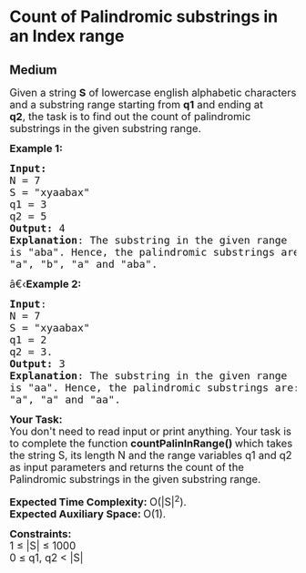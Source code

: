 # Count of Palindromic substrings in an Index range
## Medium 
<div class="problem-statement">
                <p></p><p><span style="font-size:18px">Given a string <strong>S</strong> of lowercase english&nbsp;alphabetic characters and a substring range starting from <strong>q1</strong> and ending at <strong>q2</strong>,&nbsp;the task is to find out the count of palindromic substrings in the given substring range.</span></p>

<p><span style="font-size:18px"><strong>Example 1:</strong></span></p>

<pre><span style="font-size:18px"><strong>Input:</strong>
N = 7 
S = "xyaabax"
q1 = 3
q2 = 5
<strong>Output:</strong> 4
<strong>Explanation</strong>: The substring in the given range 
is "aba". Hence, the palindromic substrings are:
"a", "b", "a" and "aba".</span>
</pre>

<p><span style="font-size:18px">â€‹<strong>Example 2:</strong></span></p>

<pre><span style="font-size:18px"><strong>Input</strong>: 
N = 7
S = "xyaabax" 
q1 = 2 
q2 = 3. 
<strong>Output:</strong> 3
<strong>Explanation</strong>: The substring in the given range
is "aa". Hence, the palindromic substrings are: 
"a", "a" and "aa".</span></pre>

<p><span style="font-size:18px"><strong>Your Task:</strong><br>
You don't need to read input or print anything. Your task is to complete the function&nbsp;<strong>countPalinInRange()&nbsp;</strong>which takes the string S, its length N and the range variables q1 and q2 as input parameters&nbsp;and returns the count of the Palindromic substrings in the given substring range.</span></p>

<p><span style="font-size:18px"><strong>Expected Time Complexity:&nbsp;</strong>O(|S|<sup>2</sup>).<br>
<strong>Expected Auxiliary Space:&nbsp;</strong>O(1).</span></p>

<p><span style="font-size:18px"><strong>Constraints:</strong><br>
1 ≤&nbsp;|S| ≤&nbsp;1000<br>
0 ≤ q1, q2 &lt; |S|</span></p>
 <p></p>
            </div>